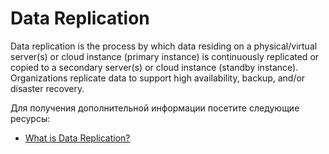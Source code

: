 # Data Replication

Data replication is the process by which data residing on a physical/virtual server(s) or cloud instance (primary instance) is continuously replicated or copied to a secondary server(s) or cloud instance (standby instance). Organizations replicate data to support high availability, backup, and/or disaster recovery.

Для получения дополнительной информации посетите следующие ресурсы:

- [What is Data Replication?](https://youtu.be/fUrKt-AQYtE)
